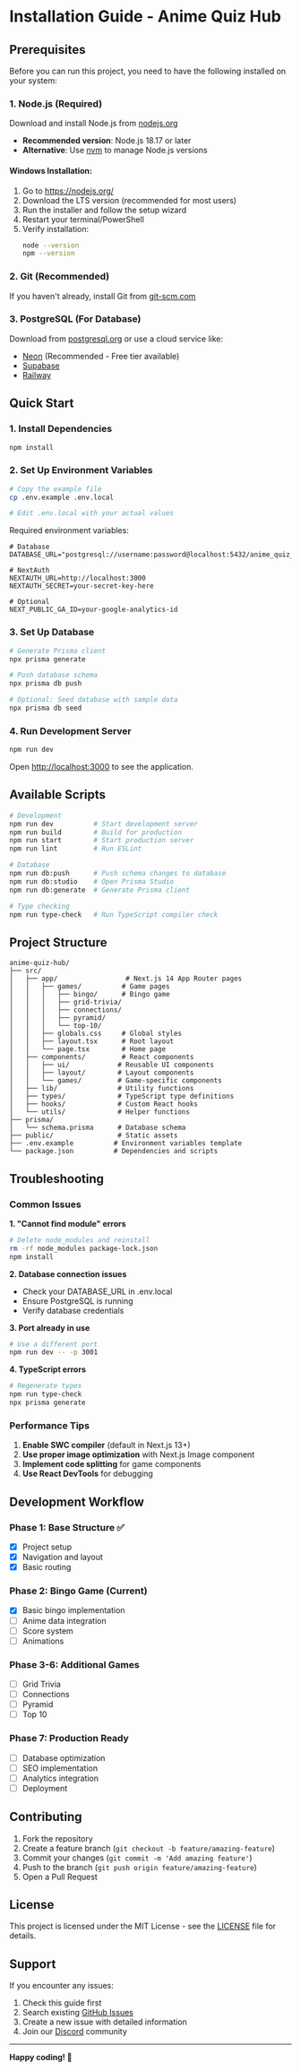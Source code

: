# Installation Guide - Anime Quiz Hub

## Prerequisites

Before you can run this project, you need to have the following installed on your system:

### 1. Node.js (Required)
Download and install Node.js from [nodejs.org](https://nodejs.org/)
- **Recommended version**: Node.js 18.17 or later
- **Alternative**: Use [nvm](https://github.com/nvm-sh/nvm) to manage Node.js versions

#### Windows Installation:
1. Go to https://nodejs.org/
2. Download the LTS version (recommended for most users)
3. Run the installer and follow the setup wizard
4. Restart your terminal/PowerShell
5. Verify installation:
   ```bash
   node --version
   npm --version
   ```

### 2. Git (Recommended)
If you haven't already, install Git from [git-scm.com](https://git-scm.com/)

### 3. PostgreSQL (For Database)
Download from [postgresql.org](https://www.postgresql.org/download/) or use a cloud service like:
- [Neon](https://neon.tech/) (Recommended - Free tier available)
- [Supabase](https://supabase.com/)
- [Railway](https://railway.app/)

## Quick Start

### 1. Install Dependencies
```bash
npm install
```

### 2. Set Up Environment Variables
```bash
# Copy the example file
cp .env.example .env.local

# Edit .env.local with your actual values
```

Required environment variables:
```env
# Database
DATABASE_URL="postgresql://username:password@localhost:5432/anime_quiz_hub"

# NextAuth
NEXTAUTH_URL=http://localhost:3000
NEXTAUTH_SECRET=your-secret-key-here

# Optional
NEXT_PUBLIC_GA_ID=your-google-analytics-id
```

### 3. Set Up Database
```bash
# Generate Prisma client
npx prisma generate

# Push database schema
npx prisma db push

# Optional: Seed database with sample data
npx prisma db seed
```

### 4. Run Development Server
```bash
npm run dev
```

Open [http://localhost:3000](http://localhost:3000) to see the application.

## Available Scripts

```bash
# Development
npm run dev          # Start development server
npm run build        # Build for production
npm run start        # Start production server
npm run lint         # Run ESLint

# Database
npm run db:push      # Push schema changes to database
npm run db:studio    # Open Prisma Studio
npm run db:generate  # Generate Prisma client

# Type checking
npm run type-check   # Run TypeScript compiler check
```

## Project Structure

```
anime-quiz-hub/
├── src/
│   ├── app/                 # Next.js 14 App Router pages
│   │   ├── games/          # Game pages
│   │   │   ├── bingo/      # Bingo game
│   │   │   ├── grid-trivia/
│   │   │   ├── connections/
│   │   │   ├── pyramid/
│   │   │   └── top-10/
│   │   ├── globals.css     # Global styles
│   │   ├── layout.tsx      # Root layout
│   │   └── page.tsx        # Home page
│   ├── components/         # React components
│   │   ├── ui/            # Reusable UI components
│   │   ├── layout/        # Layout components
│   │   └── games/         # Game-specific components
│   ├── lib/               # Utility functions
│   ├── types/             # TypeScript type definitions
│   ├── hooks/             # Custom React hooks
│   └── utils/             # Helper functions
├── prisma/
│   └── schema.prisma      # Database schema
├── public/                # Static assets
├── .env.example          # Environment variables template
└── package.json          # Dependencies and scripts
```

## Troubleshooting

### Common Issues

**1. "Cannot find module" errors**
```bash
# Delete node_modules and reinstall
rm -rf node_modules package-lock.json
npm install
```

**2. Database connection issues**
- Check your DATABASE_URL in .env.local
- Ensure PostgreSQL is running
- Verify database credentials

**3. Port already in use**
```bash
# Use a different port
npm run dev -- -p 3001
```

**4. TypeScript errors**
```bash
# Regenerate types
npm run type-check
npx prisma generate
```

### Performance Tips

1. **Enable SWC compiler** (default in Next.js 13+)
2. **Use proper image optimization** with Next.js Image component
3. **Implement code splitting** for game components
4. **Use React DevTools** for debugging

## Development Workflow

### Phase 1: Base Structure ✅
- [x] Project setup
- [x] Navigation and layout
- [x] Basic routing

### Phase 2: Bingo Game (Current)
- [x] Basic bingo implementation
- [ ] Anime data integration
- [ ] Score system
- [ ] Animations

### Phase 3-6: Additional Games
- [ ] Grid Trivia
- [ ] Connections
- [ ] Pyramid
- [ ] Top 10

### Phase 7: Production Ready
- [ ] Database optimization
- [ ] SEO implementation
- [ ] Analytics integration
- [ ] Deployment

## Contributing

1. Fork the repository
2. Create a feature branch (`git checkout -b feature/amazing-feature`)
3. Commit your changes (`git commit -m 'Add amazing feature'`)
4. Push to the branch (`git push origin feature/amazing-feature`)
5. Open a Pull Request

## License

This project is licensed under the MIT License - see the [LICENSE](LICENSE) file for details.

## Support

If you encounter any issues:

1. Check this guide first
2. Search existing [GitHub Issues](../../issues)
3. Create a new issue with detailed information
4. Join our [Discord](https://discord.gg/anime-quiz-hub) community

---

**Happy coding! 🎌**
